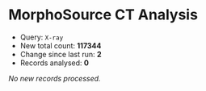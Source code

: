 # MorphoSource CT Analysis

* Query: `X-ray`
* New total count: **117344**
* Change since last run: **2**
* Records analysed: **0**

_No new records processed._